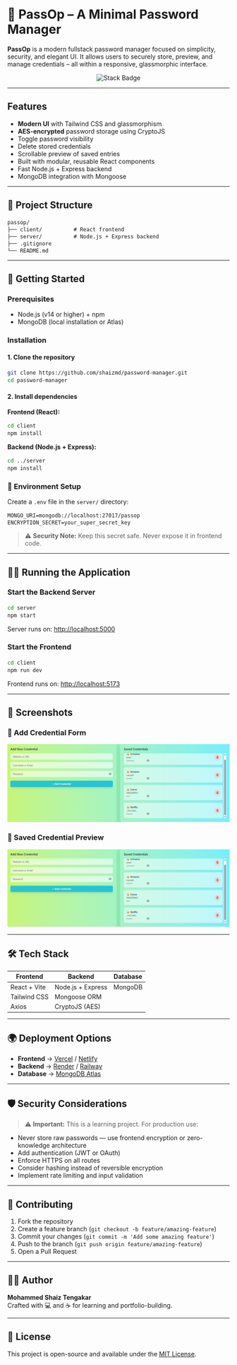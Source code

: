 
# 🔐 PassOp – A Minimal Password Manager

**PassOp** is a modern fullstack password manager focused on simplicity, security, and elegant UI. It allows users to securely store, preview, and manage credentials – all within a responsive, glassmorphic interface.

<p align="center">
  <img src="https://img.shields.io/badge/Built%20With-React%2C%20Tailwind%2C%20Express%2C%20MongoDB-blue" alt="Stack Badge" />
</p>

---

##  Features

-  **Modern UI** with Tailwind CSS and glassmorphism
-  **AES-encrypted** password storage using CryptoJS
-  Toggle password visibility
-  Delete stored credentials
-  Scrollable preview of saved entries
-  Built with modular, reusable React components
-  Fast Node.js + Express backend
-  MongoDB integration with Mongoose

---

## 📁 Project Structure

```
passop/
├── client/          # React frontend
├── server/          # Node.js + Express backend
├── .gitignore
└── README.md
```

---

## 🚀 Getting Started

### Prerequisites

- Node.js (v14 or higher) + npm
- MongoDB (local installation or Atlas)

### Installation

#### 1. Clone the repository
```bash
git clone https://github.com/shaizmd/password-manager.git
cd password-manager
```

#### 2. Install dependencies

**Frontend (React):**
```bash
cd client
npm install
```

**Backend (Node.js + Express):**
```bash
cd ../server
npm install
```

### 🔐 Environment Setup

Create a `.env` file in the `server/` directory:

```env
MONGO_URI=mongodb://localhost:27017/passop
ENCRYPTION_SECRET=your_super_secret_key
```

> ⚠️ **Security Note:** Keep this secret safe. Never expose it in frontend code.

---

## 🏃‍♂️ Running the Application

### Start the Backend Server

```bash
cd server
npm start
```
Server runs on: [http://localhost:5000](http://localhost:5000)

### Start the Frontend

```bash
cd client
npm run dev
```
Frontend runs on: [http://localhost:5173](http://localhost:5173)

---

## 📸 Screenshots

### 🔐 Add Credential Form
![Add Form](screenshots/form.png)

### 📜 Saved Credential Preview
![Saved Preview](screenshots/form.png)

---

## 🛠️ Tech Stack

| **Frontend** | **Backend** | **Database** |
|-------------|-------------|-------------|
| React + Vite | Node.js + Express | MongoDB |
| Tailwind CSS | Mongoose ORM | |
| Axios | CryptoJS (AES) | |

---

## 🌍 Deployment Options

- **Frontend** → [Vercel](https://vercel.com/) / [Netlify](https://netlify.com/)
- **Backend** → [Render](https://render.com/) / [Railway](https://railway.app/)
- **Database** → [MongoDB Atlas](https://www.mongodb.com/cloud/atlas)

---

## 🛡️ Security Considerations

> ⚠️ **Important:** This is a learning project. For production use:

-  Never store raw passwords — use frontend encryption or zero-knowledge architecture
-  Add authentication (JWT or OAuth)
-  Enforce HTTPS on all routes
-  Consider hashing instead of reversible encryption
-  Implement rate limiting and input validation

---

## 🤝 Contributing

1. Fork the repository
2. Create a feature branch (`git checkout -b feature/amazing-feature`)
3. Commit your changes (`git commit -m 'Add some amazing feature'`)
4. Push to the branch (`git push origin feature/amazing-feature`)
5. Open a Pull Request

---

## 👨‍💻 Author

**Mohammed Shaiz Tengakar**  
Crafted with 💻 and ☕ for learning and portfolio-building.

---

## 📜 License

This project is open-source and available under the [MIT License](LICENSE).






